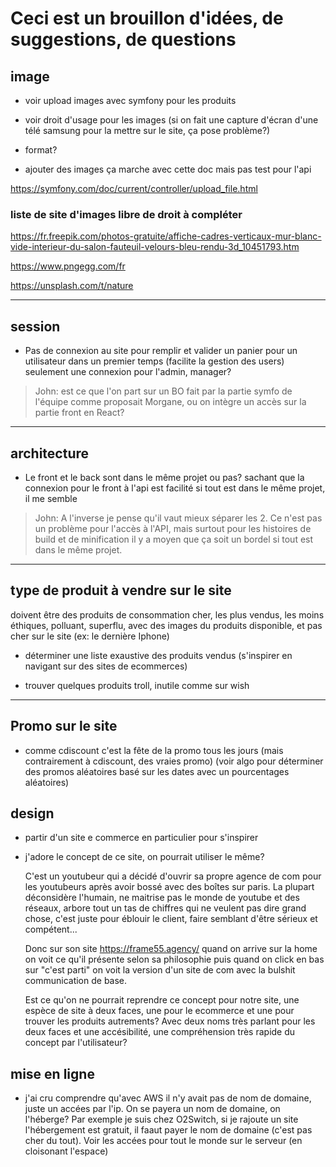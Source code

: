 # Ceci est un brouillon d'idées, de suggestions, de questions

## image

- voir upload images avec symfony pour les produits

- voir droit d'usage pour les images (si on fait une capture d'écran d'une télé samsung pour la mettre sur le site, ça pose problème?)

- format?

- ajouter des images ça marche avec cette doc mais pas test pour l'api 

https://symfony.com/doc/current/controller/upload_file.html

### liste de site d'images libre de droit à compléter

https://fr.freepik.com/photos-gratuite/affiche-cadres-verticaux-mur-blanc-vide-interieur-du-salon-fauteuil-velours-bleu-rendu-3d_10451793.htm

https://www.pngegg.com/fr

https://unsplash.com/t/nature

---

## session

- Pas de connexion au site pour remplir et valider un panier pour un utilisateur dans un premier temps (facilite la gestion des users) seulement une connexion pour l'admin, manager?

> John: est ce que l'on part sur un BO fait par la partie symfo de l'équipe comme proposait Morgane, ou on intègre un accès sur la partie front en React?

---

## architecture

- Le front et le back sont dans le même projet ou pas?
sachant que la connexion pour le front à l'api est facilité si tout est dans le même projet, il me semble

> John: A l'inverse je pense qu'il vaut mieux séparer les 2. Ce n'est pas un problème pour l'accès à l'API, mais surtout pour les histoires de build et de minification il y a moyen que ça soit un bordel si tout est dans le même projet.

---

## type de produit à vendre sur le site

doivent être des produits de consommation cher, les plus vendus, les moins éthiques, polluant, superflu, avec des images du produits disponible, et pas cher sur le site
(ex: le dernière Iphone)

- déterminer une liste exaustive des produits vendus
  (s'inspirer en navigant sur des sites de ecommerces)
  
- trouver quelques produits troll, inutile comme sur wish 

---

## Promo sur le site

- comme cdiscount c'est la fête de la promo tous les jours (mais contrairement à cdiscount, des vraies promo)
(voir algo pour déterminer des promos aléatoires basé sur les dates avec un pourcentages aléatoires)

## design

- partir d'un site e commerce en particulier pour s'inspirer

- j'adore le concept de ce site, on pourrait utiliser le même?
  
  C'est un youtubeur qui a décidé d'ouvrir sa propre agence de com pour les youtubeurs après avoir bossé avec des boîtes sur paris. La plupart déconsidère l'humain, ne maitrise pas le monde de youtube et des réseaux, arbore tout un tas de chiffres qui ne veulent pas dire grand chose, c'est juste pour éblouir le client, faire semblant d'être sérieux et compétent...

  Donc sur son site https://frame55.agency/ quand on arrive sur la home on voit ce qu'il présente selon sa philosophie puis quand on click en bas sur "c'est parti" on voit la version d'un site de com avec la bulshit communication de base.

  Est ce qu'on ne pourrait reprendre ce concept pour notre site, une espèce de site à deux faces, une pour le ecommerce et une pour trouver les produits autrements?
  Avec deux noms très parlant pour les deux faces et une accésibilité, une compréhension très rapide du concept par l'utilisateur?

## mise en ligne

- j'ai cru comprendre qu'avec AWS il n'y avait pas de nom de domaine, juste un accées par l'ip. On se payera un nom de domaine, on l'héberge? Par exemple je suis chez O2Switch, si je rajoute un site l'hébergement est gratuit, il faaut payer le nom de domaine (c'est pas cher du tout). Voir les accées pour tout le monde sur le serveur (en cloisonant l'espace)
